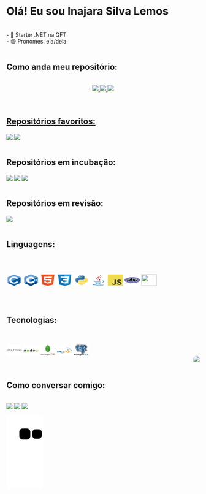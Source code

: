 <h1> Olá! Eu sou Inajara Silva Lemos </h1>
</br>
- 🔭 Starter .NET na GFT</br>
- 😄 Pronomes: ela/dela
</br></br>
<h2>Como anda meu repositório:</h2>
</br>
<div align="center">
  <a href="https://github.com/Inajara">
  <img height="180em" src="https://github-readme-stats.vercel.app/api?username=inajara"/>
  <img height="180em" src="https://github-readme-stats.vercel.app/api/top-langs/?username=Inajara&layout=compact"/>
    <img height="180em" src="https://github-readme-streak-stats.herokuapp.com/?user=Inajara"/>
</div>
 </br></br>
 <h2>Repositórios favoritos:</h2>
 <a href="https://github.com/Inajara/portfolio-web-model">
  <img align="center" src="https://github-readme-stats.vercel.app/api/pin/?username=Inajara&repo=portfolio-web-model" />
  </a>
  <a href="https://github.com/Inajara/noticias-climaticas">
    <img align="center" src="https://github-readme-stats.vercel.app/api/pin/?username=Inajara&repo=noticias-climaticas" />
  </a>
  </br></br>
  <h2>Repositórios em incubação:</h2>
 <a href="https://github.com/Inajara/URI-resolvidos">
  <img align="center" src="https://github-readme-stats.vercel.app/api/pin/?username=Inajara&repo=URI-resolvidos" />
  </a>
  <a href="https://github.com/Inajara/WebAPI-MacorattiUdemyCurso">
    <img align="center" src="https://github-readme-stats.vercel.app/api/pin/?username=Inajara&repo=WebAPI-MacorattiUdemyCurso" />
  </a>
  <a href="https://github.com/Inajara/MicrosservicosNET">
    <img align="center" src="https://github-readme-stats.vercel.app/api/pin/?username=Inajara&repo=MicrosservicosNET" />
  </a>
  </br></br>
  <h2>Repositórios em revisão:</h2>
 <a href="https://github.com/Inajara/Mvc-basico">
  <img align="center" src="https://github-readme-stats.vercel.app/api/pin/?username=Inajara&repo=Mvc-basico" />
  </a>
  </br></br>
 <h2>Linguagens:</h2>
</br>
  <div style="display: inline_block"><br>
  
  <img align="center" height="30" width="40" 
 src="https://raw.githubusercontent.com/devicons/devicon/master/icons/c/c-original.svg">
  <img align="center" height="30" width="40" src="https://raw.githubusercontent.com/devicons/devicon/master/icons/cplusplus/cplusplus-original.svg">
  <img align="center" height="30" width="40" src="https://raw.githubusercontent.com/devicons/devicon/master/icons/html5/html5-original.svg">
  <img align="center" height="30" width="40" 
src="https://raw.githubusercontent.com/devicons/devicon/master/icons/css3/css3-original.svg">
  <img align="center" height="30" width="40" src="https://raw.githubusercontent.com/devicons/devicon/master/icons/python/python-original.svg">
    <img align="center" height="30" width="40" src="https://raw.githubusercontent.com/devicons/devicon/master/icons/java/java-original.svg">
    <img align="center" height="30" width="40" src="https://raw.githubusercontent.com/devicons/devicon/master/icons/javascript/javascript-original.svg">
  <img align="center" height="30" width="40" src="https://raw.githubusercontent.com/devicons/devicon/master/icons/php/php-original.svg">
  <img align="center" height="30" width="40" 
src="https://img.shields.io/badge/C%23-239120?style=for-the-badge&logo=c-sharp&logoColor=white">
</div>
</br></br>
<h2>Tecnologias:</h2>
</br>
  <div style="display: inline_block"><br>
    <img align="center" height="30" width="40" src="https://raw.githubusercontent.com/devicons/devicon/master/icons/express/express-original-wordmark.svg">
    <img align="center" height="30" width="40" src="https://raw.githubusercontent.com/devicons/devicon/master/icons/nodejs/nodejs-original-wordmark.svg">
    <img align="center" height="30" width="40" src="https://raw.githubusercontent.com/devicons/devicon/master/icons/mongodb/mongodb-original-wordmark.svg">
    <img align="center" height="30" width="40" src="https://raw.githubusercontent.com/devicons/devicon/master/icons/mysql/mysql-original-wordmark.svg">
    <img align="center" height="30" width="40" src="https://raw.githubusercontent.com/devicons/devicon/master/icons/postgresql/postgresql-original-wordmark.svg">
  </br>
    <img align="right" height="150" style="border-radius:50px;" src="https://octocat-generator-assets.githubusercontent.com/my-octocat-1633294285753.png">
</div>
</br></br>
<h2>Como conversar comigo:</h2>
</br>
  <div>
  <a href="https://www.linkedin.com/in//inajara-silva-lemos-70886919a" target="_blank"><img src="https://img.shields.io/badge/-LinkedIn-%230077B5?style=for-the-badge&logo=linkedin&logoColor=white" target="_blank"></a> 
  <a href = "mailto:inajaralemos1@gmail.com"><img src="https://img.shields.io/badge/-Gmail-%23333?style=for-the-badge&logo=gmail&logoColor=white" target="_blank"></a>
  <a href = "mailto:inajaralemos1@hotmail.com"><img src="https://img.shields.io/badge/Microsoft_Outlook-0078D4?style=for-the-badge&logo=microsoft-outlook&logoColor=white" target="_blank"></a>
</div>

![snake gif](https://github.com/Inajara/Inajara/blob/output/github-contribution-grid-snake.svg)
